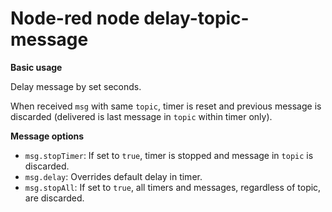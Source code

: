 # Node-red node delay-topic-message

<p>
    <strong>Basic usage</strong>
</p>
<p>
    Delay message by set seconds.
</p>
<p>
    When received <code>msg</code> with same <code>topic</code>, timer is reset and previous message is discarded (delivered is last message in <code>topic</code> within timer only).
</p>
<p>
    <strong>Message options</strong>
</p>
<ul>
    <li>
        <code>msg.stopTimer</code>: If set to <code>true</code>, timer is stopped and message in <code>topic</code> is discarded.
    </li>
    <li>
        <code>msg.delay</code>: Overrides default delay in timer.
    </li>
    <li>
        <code>msg.stopAll</code>: If set to <code>true</code>, all timers and messages, regardless of topic, are discarded.
    </li>
</ul>
